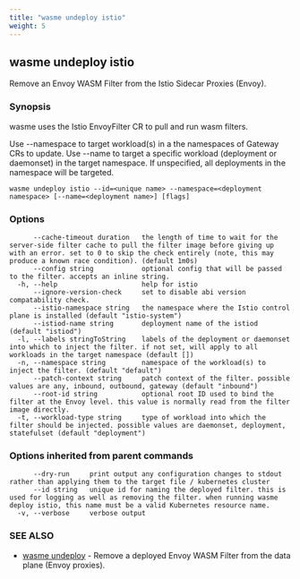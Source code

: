 ```yaml
---
title: "wasme undeploy istio"
weight: 5
---
```

## wasme undeploy istio

Remove an Envoy WASM Filter from the Istio Sidecar Proxies (Envoy).

### Synopsis

wasme uses the Istio EnvoyFilter CR to pull and run wasm filters.

Use --namespace to target workload(s) in a the namespaces of Gateway CRs to update.
Use --name to target a specific workload (deployment or daemonset) in the target namespace. If unspecified, all deployments 
in the namespace will be targeted.


```
wasme undeploy istio --id=<unique name> --namespace=<deployment namespace> [--name=<deployment name>] [flags]
```

### Options

```
      --cache-timeout duration   the length of time to wait for the server-side filter cache to pull the filter image before giving up with an error. set to 0 to skip the check entirely (note, this may produce a known race condition). (default 1m0s)
      --config string            optional config that will be passed to the filter. accepts an inline string.
  -h, --help                     help for istio
      --ignore-version-check     set to disable abi version compatability check.
      --istio-namespace string   the namespace where the Istio control plane is installed (default "istio-system")
      --istiod-name string       deployment name of the istiod (default "istiod")
  -l, --labels stringToString    labels of the deployment or daemonset into which to inject the filter. if not set, will apply to all workloads in the target namespace (default [])
  -n, --namespace string         namespace of the workload(s) to inject the filter. (default "default")
      --patch-context string     patch context of the filter. possible values are any, inbound, outbound, gateway (default "inbound")
      --root-id string           optional root ID used to bind the filter at the Envoy level. this value is normally read from the filter image directly.
  -t, --workload-type string     type of workload into which the filter should be injected. possible values are daemonset, deployment, statefulset (default "deployment")
```

### Options inherited from parent commands

```
      --dry-run     print output any configuration changes to stdout rather than applying them to the target file / kubernetes cluster
      --id string   unique id for naming the deployed filter. this is used for logging as well as removing the filter. when running wasme deploy istio, this name must be a valid Kubernetes resource name.
  -v, --verbose     verbose output
```

### SEE ALSO

* [wasme undeploy](../wasme_undeploy)	 - Remove a deployed Envoy WASM Filter from the data plane (Envoy proxies).

